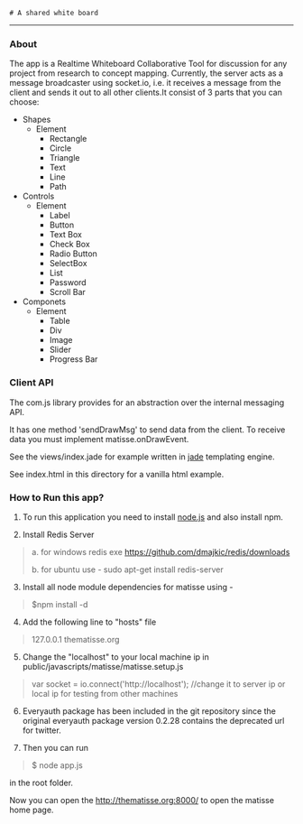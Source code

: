 ```
# A shared white board
```
- - - -

### About
The app is a Realtime Whiteboard Collaborative Tool for discussion for any project
from research to concept mapping. Currently, the server acts as a message broadcaster using socket.io, i.e. it receives a message from the client and sends it out to all other clients.It consist of 3 parts that you can choose:

* Shapes
  * Element
    * Rectangle
    * Circle
    * Triangle
    * Text
    * Line
    * Path
* Controls
  * Element
    * Label
    * Button
    * Text Box
    * Check Box
    * Radio Button
    * SelectBox
    * List
    * Password
    * Scroll Bar
* Componets
  * Element
    * Table
    * Div
    * Image
    * Slider
    * Progress Bar

### Client API
The com.js library provides for an abstraction over the internal messaging API.

It has one method 'sendDrawMsg' to send data from the client. To receive data you must implement matisse.onDrawEvent.

See the views/index.jade for example written in [jade](http://jade-lang.com/) templating engine.

See index.html in this directory for a vanilla html example.

### How to Run this app?
1) To run this application you need to install [node.js](http://nodejs.org) and
   also install npm.

2) Install Redis Server

>
>   a. for windows redis exe https://github.com/dmajkic/redis/downloads
>
>   b. for ubuntu use - sudo apt-get install redis-server
>
>

3) Install all node module dependencies for matisse using -

>
>   $npm install -d
>

4) Add the following line to "hosts" file

>
> 127.0.0.1		thematisse.org
>

5) Change the "localhost" to your local machine ip in public/javascripts/matisse/matisse.setup.js

>
> var socket = io.connect('http://localhost'); //change it to server ip or local ip for testing from other machines
>

6) Everyauth package has been included in the git repository since the original everyauth package version 0.2.28 contains the deprecated url
for twitter.

7) Then you can run

>
> $ node app.js
>

in the root folder.

Now you can open the http://thematisse.org:8000/ to open the matisse home page.
